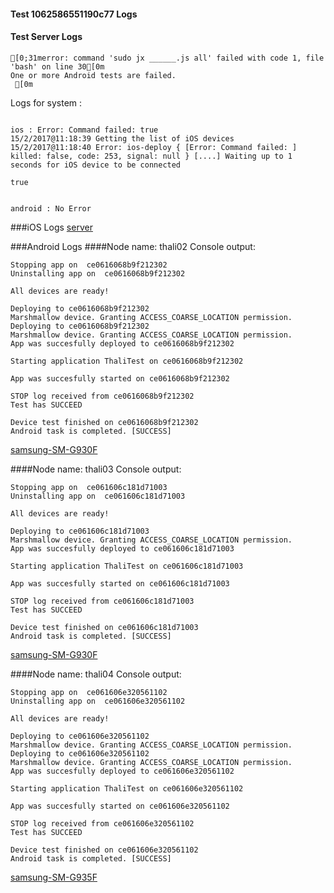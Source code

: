#### Test 1062586551190c77 Logs

#### Test Server Logs
```
[0;31merror: command 'sudo jx ______.js all' failed with code 1, file 'bash' on line 30[0m
One or more Android tests are failed.
 [0m

```


Logs for system : 
```

ios : Error: Command failed: true
15/2/2017@11:18:39 Getting the list of iOS devices 
15/2/2017@11:18:40 Error: ios-deploy { [Error: Command failed: ] killed: false, code: 253, signal: null } [....] Waiting up to 1 seconds for iOS device to be connected
  
true


android : No Error
```
###iOS Logs
[server](https://github.com/ThaliTester/TestResults/blob/1062586551190c77_CI_iOS_sanity_check_czyzm/iOS_server.md)




###Android Logs
####Node name: thali02
Console output:
```
Stopping app on  ce0616068b9f212302
Uninstalling app on  ce0616068b9f212302

All devices are ready!

Deploying to ce0616068b9f212302
Marshmallow device. Granting ACCESS_COARSE_LOCATION permission.
Deploying to ce0616068b9f212302
Marshmallow device. Granting ACCESS_COARSE_LOCATION permission.
App was succesfully deployed to ce0616068b9f212302

Starting application ThaliTest on ce0616068b9f212302

App was succesfully started on ce0616068b9f212302

STOP log received from ce0616068b9f212302
Test has SUCCEED

Device test finished on ce0616068b9f212302 
Android task is completed. [SUCCESS]
```
[samsung-SM-G930F](https://github.com/ThaliTester/TestResults/blob/1062586551190c77_CI_iOS_sanity_check_czyzm/thali02_samsung-SM-G930F.md)

####Node name: thali03
Console output:
```
Stopping app on  ce061606c181d71003
Uninstalling app on  ce061606c181d71003

All devices are ready!

Deploying to ce061606c181d71003
Marshmallow device. Granting ACCESS_COARSE_LOCATION permission.
App was succesfully deployed to ce061606c181d71003

Starting application ThaliTest on ce061606c181d71003

App was succesfully started on ce061606c181d71003

STOP log received from ce061606c181d71003
Test has SUCCEED

Device test finished on ce061606c181d71003 
Android task is completed. [SUCCESS]
```
[samsung-SM-G930F](https://github.com/ThaliTester/TestResults/blob/1062586551190c77_CI_iOS_sanity_check_czyzm/thali03_samsung-SM-G930F.md)

####Node name: thali04
Console output:
```
Stopping app on  ce061606e320561102
Uninstalling app on  ce061606e320561102

All devices are ready!

Deploying to ce061606e320561102
Marshmallow device. Granting ACCESS_COARSE_LOCATION permission.
Deploying to ce061606e320561102
Marshmallow device. Granting ACCESS_COARSE_LOCATION permission.
App was succesfully deployed to ce061606e320561102

Starting application ThaliTest on ce061606e320561102

App was succesfully started on ce061606e320561102

STOP log received from ce061606e320561102
Test has SUCCEED

Device test finished on ce061606e320561102 
Android task is completed. [SUCCESS]
```
[samsung-SM-G935F](https://github.com/ThaliTester/TestResults/blob/1062586551190c77_CI_iOS_sanity_check_czyzm/thali04_samsung-SM-G935F.md)


